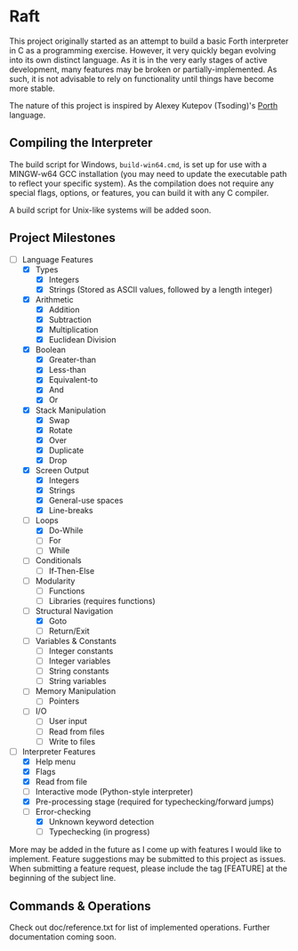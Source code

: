 # Raft

This project originally started as an attempt to build a basic Forth interpreter in C as a programming exercise. However, it very quickly began evolving into its own distinct language. As it is in the very early stages of active development, many features may be broken or partially-implemented. As such, it is not advisable to rely on functionality until things have become more stable.

The nature of this project is inspired by Alexey Kutepov (Tsoding)'s [Porth](https://gitlab.com/tsoding/porth) language.

## Compiling the Interpreter

The build script for Windows, ```build-win64.cmd```, is set up for use with a MINGW-w64 GCC installation (you may need to update the executable path to reflect your specific system). As the compilation does not require any special flags, options, or features, you can build it with any C compiler.

A build script for Unix-like systems will be added soon.

## Project Milestones

- [ ] Language Features
    - [x] Types
        - [x] Integers
        - [x] Strings (Stored as ASCII values, followed by a length integer)
    - [x] Arithmetic
        - [x] Addition
        - [x] Subtraction
        - [x] Multiplication
        - [x] Euclidean Division
    - [x] Boolean
        - [x] Greater-than
        - [x] Less-than
        - [x] Equivalent-to
        - [x] And
        - [x] Or
    - [x] Stack Manipulation
        - [x] Swap
        - [x] Rotate
        - [x] Over
        - [x] Duplicate
        - [x] Drop
    - [x] Screen Output
        - [x] Integers
        - [x] Strings
        - [x] General-use spaces
        - [x] Line-breaks
    - [ ] Loops
        - [x] Do-While
        - [ ] For
        - [ ] While
    - [ ] Conditionals
        - [ ] If-Then-Else
    - [ ] Modularity
        - [ ] Functions
        - [ ] Libraries (requires functions)
    - [ ] Structural Navigation
        - [x] Goto
        - [ ] Return/Exit
    - [ ] Variables & Constants
        - [ ] Integer constants
        - [ ] Integer variables
        - [ ] String constants
        - [ ] String variables
    - [ ] Memory Manipulation
        - [ ] Pointers
    - [ ] I/O
        - [ ] User input
        - [ ] Read from files
        - [ ] Write to files
- [ ] Interpreter Features
    - [x] Help menu
    - [x] Flags
    - [x] Read from file
    - [ ] Interactive mode (Python-style interpreter)
    - [x] Pre-processing stage (required for typechecking/forward jumps) 
    - [ ] Error-checking
        - [x] Unknown keyword detection
        - [ ] Typechecking (in progress)

More may be added in the future as I come up with features I would like to implement. Feature suggestions may be submitted to this project as issues. When submitting a feature request, please include the tag [FEATURE] at the beginning of the subject line.

## Commands & Operations

Check out doc/reference.txt for list of implemented operations. Further documentation coming soon.

